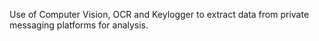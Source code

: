 Use of Computer Vision, OCR and Keylogger to extract data from private messaging platforms for analysis.

